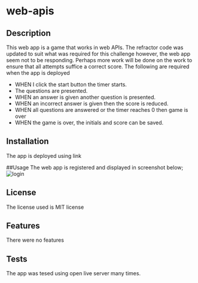 # web-apis

## Description
This web app is a game that works in web APIs. The refractor code was updated to suit what was required for this challenge however, the web app seem not to be responding. Perhaps more work will be done on the work to ensure that all attempts suffice a correct score.
The following are required when the app is deployed
- WHEN I click the start button the timer starts.
- The questions are presented.
- WHEN an answer is given another question is presented.
- WHEN an incorrect answer is given then the score is reduced.
- WHEN all questions are answered or the timer reaches 0 then game is over
- WHEN the game is over, the initials and score can be saved.

## Installation
The app is deployed using link

##Usage 
The web app is registered and displayed in screenshot below;
![login](https://github.com/alexsosei/web-apis/blob/main/Assets/Screenshot%202023-01-24%20at%2023.44.34.png?raw=true)

## License
The license used is MIT license

## Features
There were no features

## Tests
The app was tesed using open live server many times. 

